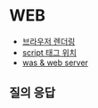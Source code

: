# WEB
- [브라우저 렌더링](https://github.com/hoeun0723/TIL/tree/main/web/%EB%B8%8C%EB%9D%BC%EC%9A%B0%EC%A0%80%EB%A0%8C%EB%8D%94%EB%A7%81)
- [script 태그 위치](https://github.com/hoeun0723/TIL/tree/main/web/script%ED%83%9C%EA%B7%B8%EC%9C%84%EC%B9%98)
- [was & web server](https://github.com/hoeun0723/TIL/tree/main/web/was&webserver)

## 질의 응답
